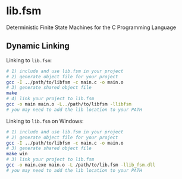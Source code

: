 # lib.fsm

Deterministic Finite State Machines for the C Programming Language

## Dynamic Linking

Linking to `lib.fsm`:

```bash
# 1) include and use lib.fsm in your project
# 2) generate object file for your project
gcc -I ../path/to/libfsm -c main.c -o main.o
# 3) generate shared object file
make
# 4) link your project to lib.fsm
gcc -o main main.o -L../path/to/libfsm -llibfsm
# you may need to add the lib location to your PATH
```

Linking to `lib.fsm` on Windows:

```bash
# 1) include and use lib.fsm in your project
# 2) generate object file for your project
gcc -I ../path/to/libfsm -c main.c -o main.o
# 3) generate shared object file
make win
# 3) link your project to lib.fsm
gcc -o main.exe main.o -L /path/to/lib.fsm -llib_fsm.dll
# you may need to add the lib location to your PATH
```
